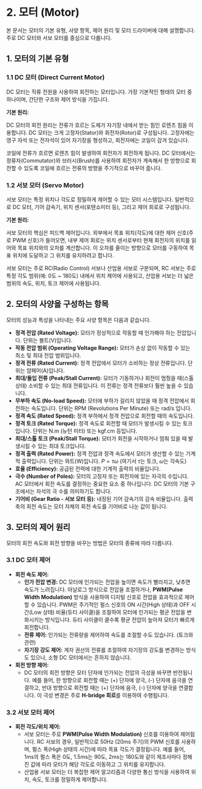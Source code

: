 # 2. 모터 (Motor)

본 문서는 모터의 기본 유형, 사양 항목, 제어 원리 및 모터 드라이버에 대해 설명합니다. 주로 DC 모터와 서보 모터를 중심으로 다룹니다.

## 1. 모터의 기본 유형

### 1.1 DC 모터 (Direct Current Motor)

DC 모터는 직류 전원을 사용하여 회전하는 모터입니다. 가장 기본적인 형태의 모터 중 하나이며, 간단한 구조와 제어 방식을 가집니다.

**기본 원리:**

DC 모터의 회전 원리는 전류가 흐르는 도체가 자기장 내에서 받는 힘인 로렌츠 힘을 이용합니다. DC 모터는 크게 고정자(Stator)와 회전자(Rotor)로 구성됩니다. 고정자에는 영구 자석 또는 전자석이 있어 자기장을 형성하고, 회전자에는 코일이 감겨 있습니다.

코일에 전류가 흐르면 로렌츠 힘이 발생하여 회전자가 회전하게 됩니다. DC 모터에서는 정류자(Commutator)와 브러시(Brush)를 사용하여 회전자가 계속해서 한 방향으로 회전할 수 있도록 코일에 흐르는 전류의 방향을 주기적으로 바꾸어 줍니다.

### 1.2 서보 모터 (Servo Motor)

서보 모터는 특정 위치나 각도로 정밀하게 제어할 수 있는 모터 시스템입니다. 일반적으로 DC 모터, 기어 감속기, 위치 센서(포텐쇼미터 등), 그리고 제어 회로로 구성됩니다.

**기본 원리:**

서보 모터의 핵심은 피드백 제어입니다. 외부에서 목표 위치(각도)에 대한 제어 신호(주로 PWM 신호)가 들어오면, 내부 제어 회로는 위치 센서로부터 현재 회전자의 위치를 읽어와 목표 위치와의 오차를 계산합니다. 이 오차를 줄이는 방향으로 모터를 구동하여 목표 위치에 도달하고 그 위치를 유지하려고 합니다.

서보 모터는 주로 RC(Radio Control) 서보나 산업용 서보로 구분되며, RC 서보는 주로 특정 각도 범위(예: 0도 ~ 180도) 내에서 위치 제어에 사용되고, 산업용 서보는 더 넓은 범위의 속도, 위치, 토크 제어에 사용됩니다.

## 2. 모터의 사양을 구성하는 항목

모터의 성능과 특성을 나타내는 주요 사양 항목은 다음과 같습니다.

* **정격 전압 (Rated Voltage):** 모터가 정상적으로 작동할 때 인가해야 하는 전압입니다. 단위는 볼트(V)입니다.
* **작동 전압 범위 (Operating Voltage Range):** 모터가 손상 없이 작동할 수 있는 최소 및 최대 전압 범위입니다.
* **정격 전류 (Rated Current):** 정격 전압에서 모터가 소비하는 정상 전류입니다. 단위는 암페어(A)입니다.
* **최대/돌입 전류 (Peak/Stall Current):** 모터가 기동하거나 회전이 멈췄을 때(스톨 상태) 소비할 수 있는 최대 전류입니다. 이 전류는 정격 전류보다 훨씬 높을 수 있습니다.
* **무부하 속도 (No-load Speed):** 모터에 부하가 걸리지 않았을 때 정격 전압에서 회전하는 속도입니다. 단위는 RPM (Revolutions Per Minute) 또는 rad/s 입니다.
* **정격 속도 (Rated Speed):** 정격 부하에서 정격 전압으로 회전할 때의 속도입니다.
* **정격 토크 (Rated Torque):** 정격 속도로 회전할 때 모터가 발생시킬 수 있는 토크입니다. 단위는 N.m (뉴턴 미터) 또는 kgf.cm 등입니다.
* **최대/스톨 토크 (Peak/Stall Torque):** 모터가 회전을 시작하거나 멈춰 있을 때 발생시킬 수 있는 최대 토크입니다.
* **정격 출력 (Rated Power):** 정격 전압과 정격 속도에서 모터가 생산할 수 있는 기계적 출력입니다. 단위는 와트(W)입니다. $P = \tau \omega$ (여기서 $\tau$는 토크, $\omega$는 각속도)
* **효율 (Efficiency):** 공급된 전력에 대한 기계적 출력의 비율입니다.
* **극수 (Number of Poles):** 모터의 고정자 또는 회전자에 있는 자극의 수입니다. AC 모터에서 회전 속도를 결정하는 중요한 요소 중 하나입니다. DC 모터의 기본 구조에서는 자석의 극 수를 의미하기도 합니다.
* **기어비 (Gear Ratio - 서보 모터 등):** 내장된 기어 감속기의 감속 비율입니다. 출력축의 회전 속도는 모터 자체의 회전 속도를 기어비로 나눈 값이 됩니다.

## 3. 모터의 제어 원리

모터의 회전 속도와 회전 방향을 바꾸는 방법은 모터의 종류에 따라 다릅니다.

### 3.1 DC 모터 제어

* **회전 속도 제어:**
    * **인가 전압 변경:** DC 모터에 인가되는 전압을 높이면 속도가 빨라지고, 낮추면 속도가 느려집니다. 아날로그 방식으로 전압을 조절하거나, **PWM(Pulse Width Modulation)** 방식을 사용하여 디지털 신호로 전압을 효과적으로 제어할 수 있습니다. PWM은 주기적인 펄스 신호의 ON 시간(High 상태)과 OFF 시간(Low 상태) 비율(듀티 사이클)을 조절하여 모터에 인가되는 평균 전압을 변화시키는 방식입니다. 듀티 사이클이 클수록 평균 전압이 높아져 모터가 빠르게 회전합니다.
    * **전류 제어:** 인가되는 전류량을 제어하여 속도를 조절할 수도 있습니다. (토크와 관련)
    * **자기장 강도 제어:** 계자 권선의 전류를 조절하여 자기장의 강도를 변경하는 방식도 있으나, 소형 DC 모터에서는 흔하지 않습니다.
* **회전 방향 제어:**
    * DC 모터의 회전 방향은 모터 단자에 인가되는 전압의 극성을 바꾸면 반전됩니다. 예를 들어, 한 방향으로 회전할 때는 (+) 단자에 양극, (-) 단자에 음극을 연결하고, 반대 방향으로 회전할 때는 (+) 단자에 음극, (-) 단자에 양극을 연결합니다. 이 극성 변경은 주로 **H-bridge 회로**를 이용하여 수행됩니다.

### 3.2 서보 모터 제어

* **회전 각도/위치 제어:**
    * 서보 모터는 주로 **PWM(Pulse Width Modulation)** 신호를 이용하여 제어됩니다. RC 서보의 경우, 일반적으로 50Hz (20ms 주기)의 PWM 신호를 사용하며, 펄스 폭(High 상태의 시간)에 따라 목표 각도가 결정됩니다. 예를 들어, 1ms의 펄스 폭은 0도, 1.5ms는 90도, 2ms는 180도와 같이 제조사마다 정해진 값에 따라 모터가 해당 각도로 이동하고 그 위치를 유지합니다.
    * 산업용 서보 모터는 더 복잡한 제어 알고리즘과 다양한 통신 방식을 사용하여 위치, 속도, 토크를 정밀하게 제어합니다.